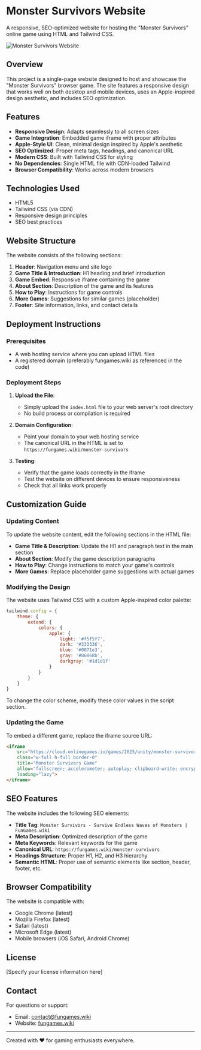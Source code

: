 # Monster Survivors Website

A responsive, SEO-optimized website for hosting the "Monster Survivors" online game using HTML and Tailwind CSS.

![Monster Survivors Website](https://placeholder-for-screenshot.com/monster-survivors.jpg)

## Overview

This project is a single-page website designed to host and showcase the "Monster Survivors" browser game. The site features a responsive design that works well on both desktop and mobile devices, uses an Apple-inspired design aesthetic, and includes SEO optimization.

## Features

- **Responsive Design**: Adapts seamlessly to all screen sizes
- **Game Integration**: Embedded game iframe with proper attributes
- **Apple-Style UI**: Clean, minimal design inspired by Apple's aesthetic
- **SEO Optimized**: Proper meta tags, headings, and canonical URL
- **Modern CSS**: Built with Tailwind CSS for styling
- **No Dependencies**: Single HTML file with CDN-loaded Tailwind
- **Browser Compatibility**: Works across modern browsers

## Technologies Used

- HTML5
- Tailwind CSS (via CDN)
- Responsive design principles
- SEO best practices

## Website Structure

The website consists of the following sections:

1. **Header**: Navigation menu and site logo
2. **Game Title & Introduction**: H1 heading and brief introduction 
3. **Game Embed**: Responsive iframe containing the game
4. **About Section**: Description of the game and its features
5. **How to Play**: Instructions for game controls
6. **More Games**: Suggestions for similar games (placeholder)
7. **Footer**: Site information, links, and contact details

## Deployment Instructions

### Prerequisites

- A web hosting service where you can upload HTML files
- A registered domain (preferably fungames.wiki as referenced in the code)

### Deployment Steps

1. **Upload the File**: 
   - Simply upload the `index.html` file to your web server's root directory
   - No build process or compilation is required

2. **Domain Configuration**:
   - Point your domain to your web hosting service
   - The canonical URL in the HTML is set to `https://fungames.wiki/monster-survivors`

3. **Testing**:
   - Verify that the game loads correctly in the iframe
   - Test the website on different devices to ensure responsiveness
   - Check that all links work properly

## Customization Guide

### Updating Content

To update the website content, edit the following sections in the HTML file:

- **Game Title & Description**: Update the H1 and paragraph text in the main section
- **About Section**: Modify the game description paragraphs
- **How to Play**: Change instructions to match your game's controls
- **More Games**: Replace placeholder game suggestions with actual games

### Modifying the Design

The website uses Tailwind CSS with a custom Apple-inspired color palette:

```javascript
tailwind.config = {
    theme: {
        extend: {
            colors: {
                apple: {
                    light: '#f5f5f7',
                    dark: '#333336',
                    blue: '#0071e3',
                    gray: '#86868b',
                    darkgray: '#1d1d1f'
                }
            }
        }
    }
}
```

To change the color scheme, modify these color values in the script section.

### Updating the Game

To embed a different game, replace the iframe source URL:

```html
<iframe 
    src="https://cloud.onlinegames.io/games/2025/unity/monster-survivors/index-og.html" 
    class="w-full h-full border-0"
    title="Monster Survivors Game"
    allow="fullscreen; accelerometer; autoplay; clipboard-write; encrypted-media; gyroscope; picture-in-picture"
    loading="lazy">
</iframe>
```

## SEO Features

The website includes the following SEO elements:

- **Title Tag**: `Monster Survivors - Survive Endless Waves of Monsters | FunGames.wiki`
- **Meta Description**: Optimized description of the game
- **Meta Keywords**: Relevant keywords for the game
- **Canonical URL**: `https://fungames.wiki/monster-survivors`
- **Headings Structure**: Proper H1, H2, and H3 hierarchy
- **Semantic HTML**: Proper use of semantic elements like section, header, footer, etc.

## Browser Compatibility

The website is compatible with:
- Google Chrome (latest)
- Mozilla Firefox (latest)
- Safari (latest)
- Microsoft Edge (latest)
- Mobile browsers (iOS Safari, Android Chrome)

## License

[Specify your license information here]

## Contact

For questions or support:
- Email: contact@fungames.wiki
- Website: [fungames.wiki](https://fungames.wiki)

---

Created with ❤️ for gaming enthusiasts everywhere. 